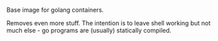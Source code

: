 Base image for golang containers.

Removes even more stuff. The intention is to leave shell working but not much
else - go programs are (usually) statically compiled.
